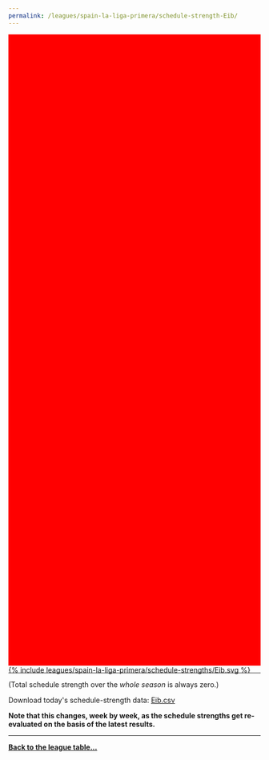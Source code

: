 ```yaml
---
permalink: /leagues/spain-la-liga-primera/schedule-strength-Eib/
---
```


<style>
.svg-wrap {
    background-color:red;
    height:0;
    padding-top:250%; /* 350px/550px */
    position: relative;
}

svg {
    background-color: white;
    height: 100%;
    display:block;
    width: 100%;
    position: absolute;
    top:0;
    left:0;
}
</style>


<div class="svg-wrap">
{% include leagues/spain-la-liga-primera/schedule-strengths/Eib.svg %}
</div>

-----

(Total schedule strength over the *whole season* is always zero.)


Download today's schedule-strength data: [Eib.csv](/assets/leagues/spain-la-liga-primera/2019/schedule-strengths/Eib.csv)

**Note that this changes, week by week, as the schedule strengths get re-evaluated on the
basis of the latest results.**

-----

[**Back to the league table...**](/leagues/spain-la-liga-primera)


